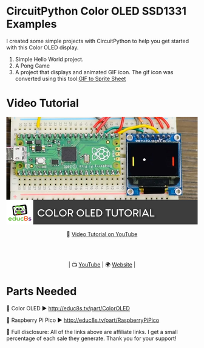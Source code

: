 # CircuitPython Color OLED SSD1331 Examples

I created some simple projects with CircuitPython to help you get started with this Color OLED display.

1. Simple Hello World project.
2. A Pong Game
3. A project that displays and animated GIF icon. The gif icon was converted using this tool:<a href="https://github.com/educ8s/Python-GIF-to-Sprite-sheet">GIF to Sprite Sheet</a>


# Video Tutorial

<p align="center">
  <img src="preview.jpg" alt="CircuitPython Color OLED SSD1331" width="820">
</p>

<p align="center">
🎥 <a href="https://youtu.be/TGcLY4kgq2o">Video Tutorial on YouTube</a>
</p>

<br>
<br>
<p align="center">
| 📺 <a href="https://www.youtube.com/educ8s">YouTube</a>
| 🌍 <a href="http://www.educ8s.tv">Website</a> | <br>
</p>


# Parts Needed
🛒 Color OLED ▶ http://educ8s.tv/part/ColorOLED

🛒 Raspberry Pi Pico ▶ http://educ8s.tv/part/RaspberryPiPico

💖 Full disclosure: All of the links above are affiliate links. I get a small percentage of each sale they generate. Thank you for your support!

